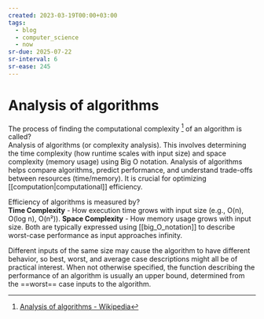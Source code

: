 ```yaml
---
created: 2023-03-19T00:00+03:00
tags:
  - blog
  - computer_science
  - now
sr-due: 2025-07-22
sr-interval: 6
sr-ease: 245
---
```


# Analysis of algorithms

The process of finding the computational complexity [^1] of an algorithm is called?
<br class="f">
Analysis of algorithms (or complexity analysis). This involves determining the time complexity (how runtime scales with input size) and space complexity (memory usage) using Big O notation.
Analysis of algorithms helps compare algorithms, predict performance, and understand trade-offs between resources (time/memory). It is crucial for optimizing [[computation|computational]] efficiency.

Efficiency of algorithms is measured by?
<br class="f">
**Time Complexity** - How execution time grows with input size (e.g., O(n), O(log n), O(n²)). **Space Complexity** - How memory usage grows with input size.
Both are typically expressed using [[big_O_notation]] to describe worst-case performance as input approaches infinity. <!--SR:!2025-08-03,5,245-->

Different inputs of the same size may cause the algorithm to have different behavior, so best, worst, and average case descriptions might all be of practical interest. When not otherwise specified, the function describing the performance of an algorithm is usually an upper bound, determined from the ==worst== case inputs to the algorithm. <!--SR:!2025-08-04,5,247-->

[^1]: [Analysis of algorithms - Wikipedia](https://en.wikipedia.org/wiki/Analysis_of_algorithms)
